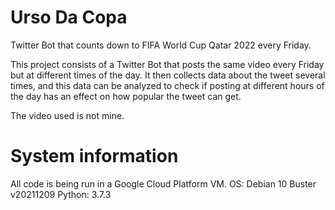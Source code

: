 # Urso Da Copa
Twitter Bot that counts down to FIFA World Cup Qatar 2022 every Friday.

This project consists of a Twitter Bot that posts the same video every Friday but at different times of the day.
It then collects data about the tweet several times, and this data can be analyzed to check if posting at different hours of the day has an effect on how popular the tweet can get.

The video used is not mine.


# System information
All code is being run in a Google Cloud Platform VM.
OS: Debian 10 Buster v20211209
Python: 3.7.3